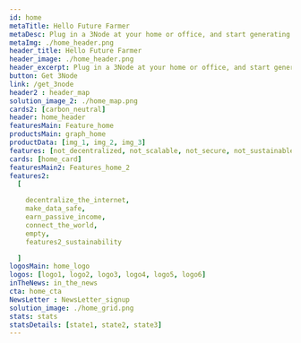 ```yaml
---
id: home
metaTitle: Hello Future Farmer
metaDesc: Plug in a 3Node at your home or office, and start generating income by selling peer-to-peer storage and compute capacity to the world.
metaImg: ./home_header.png
header_title: Hello Future Farmer
header_image: ./home_header.png
header_excerpt: Plug in a 3Node at your home or office, and start generating income by selling peer-to-peer storage and compute capacity to the world
button: Get 3Node
link: /get_3node
header2 : header_map
solution_image_2: ./home_map.png
cards2: [carbon_neutral]
header: home_header
featuresMain: Feature_home
productsMain: graph_home
productData: [img_1, img_2, img_3]
features: [not_decentralized, not_scalable, not_secure, not_sustainable]
cards: [home_card]
featuresMain2: Features_home_2
features2:
  [

    decentralize_the_internet,
    make_data_safe,
    earn_passive_income,
    connect_the_world,
    empty,
    features2_sustainability

  ]
logosMain: home_logo
logos: [logo1, logo2, logo3, logo4, logo5, logo6]
inTheNews: in_the_news
cta: home_cta
NewsLetter : NewsLetter_signup
solution_image: ./home_grid.png
stats: stats
statsDetails: [state1, state2, state3]
---
```


<!-- logos: [logo1, logo2, logo3, logo4, logo5, logo6] -->
<!-- signup: home_signup -->

<!-- Join the movement by connecting the 3Node to the most advanced peer-to-peer grid on the planet. -->
